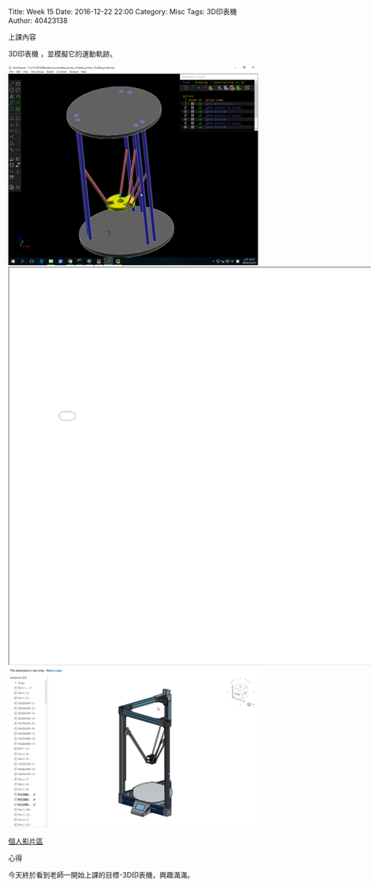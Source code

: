 Title: Week 15
Date: 2016-12-22 22:00
Category: Misc
Tags: 3D印表機
Author: 40423138

上課內容

<!-- PELICAN_END_SUMMARY -->


<p>3D印表機 ，並模擬它的運動軌跡。<p>

<img src="../data/image/W15-1.png" width="800" />
<iframe src="./../data/image/W15-1.html" width="800"  height="800"/></iframe>






<img src="../data/image/W15-2.png" width="800" />




<p><a href="https://vimeo.com/user61521458">個人影片區</a></p>



<p>心得<p>

今天終於看到老師一開始上課的目標-3D印表機，興趣滿滿。



